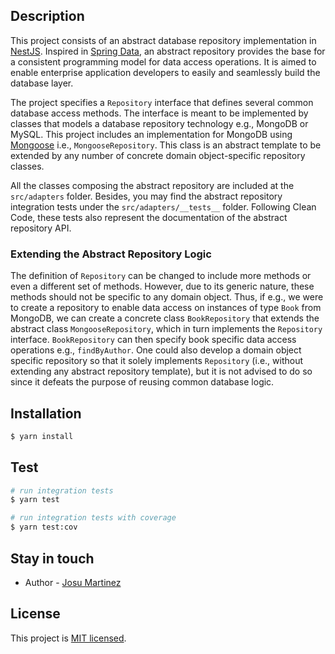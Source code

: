 ## Description

This project consists of an abstract database repository implementation in [NestJS](https://github.com/nestjs/nest).
Inspired in [Spring Data](https://spring.io/projects/spring-data), an abstract repository provides the base for a
consistent programming model for data access operations. It is aimed to enable enterprise application developers to
easily and seamlessly build the database layer.

The project specifies a ```Repository``` interface that defines several common database access methods. The interface is
meant to be implemented by classes that models a database repository technology e.g., MongoDB or MySQL. This project
includes an implementation for MongoDB using [Mongoose](https://mongoosejs.com/)
i.e., ```MongooseRepository```. This class is an abstract template to be extended by any number of concrete domain
object-specific repository classes.

All the classes composing the abstract repository are included at the ```src/adapters``` folder. Besides, you may find
the abstract repository integration tests under the ```src/adapters/__tests__``` folder. Following Clean Code, these
tests also represent the documentation of the abstract repository API.

### Extending the Abstract Repository Logic

The definition of ```Repository``` can be changed to include more methods or even a different set of methods. However,
due to its generic nature, these methods should not be specific to any domain object. Thus, if e.g., we were to create a
repository to enable data access on instances of type ```Book``` from MongoDB, we can create a concrete
class ```BookRepository``` that extends the abstract class ```MongooseRepository```, which in turn implements
the ```Repository``` interface. ```BookRepository``` can then specify book specific data access operations
e.g., ```findByAuthor```. One could also develop a domain object specific repository so that it solely
implements ```Repository``` (i.e., without extending any abstract repository template), but it is not advised to do so
since it defeats the purpose of reusing common database logic.

## Installation

```bash
$ yarn install
```

## Test

```bash
# run integration tests
$ yarn test

# run integration tests with coverage
$ yarn test:cov
```

## Stay in touch

- Author - [Josu Martinez](https://es.linkedin.com/in/josumartinez)

## License

This project is [MIT licensed](LICENSE).
